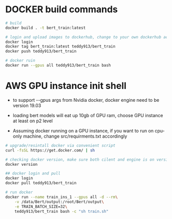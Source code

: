 # DOCKER build commands

```bash
# build 
docker build . -t bert_train:latest

# login and upload images to dockerhub, change to your own dockerhub account accordingly
docker login 
docker tag bert_train:latest teddy913/bert_train
docker push teddy913/bert_train

# docker ruin
docker run --gpus all teddy913/bert_train bash
```

# AWS GPU instance init shell

- to support --gpus args from Nvidia docker, docker engine need to be version 19.03

- loading bert models will eat up 10gb of GPU ram, choose GPU instance at least on p2 level
- Assuming docker running on a GPU instance, if you want to run on cpu-only machine, change src/requirments.txt accordingly

```bash
# upgrade/resintall docker via convenient script
curl -fsSL https://get.docker.com/ | sh

# checking docker version, make sure both cilent and engine is on version 19.03
docker version

## docker login and pull
docker login
docker pull teddy913/bert_train

# run docker 
docker run --name train_ins_1 --gpus all -d --rm\
    -v /data/Bert/output:/root/Bert/output\
    -e TRAIN_BATCH_SIZE=32\
    teddy913/bert_train bash -c "sh train.sh"
```